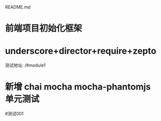 README.md
# 前端项目初始化框架
# underscore+director+require+zepto  
测试地址:  /#module1

# 新增 chai mocha mocha-phantomjs 单元测试

#测试001